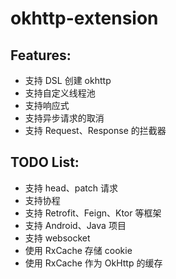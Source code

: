 # okhttp-extension

## Features:

* 支持 DSL 创建 okhttp
* 支持自定义线程池
* 支持响应式
* 支持异步请求的取消
* 支持 Request、Response 的拦截器

## TODO List:

* 支持 head、patch 请求
* 支持协程
* 支持 Retrofit、Feign、Ktor 等框架
* 支持 Android、Java 项目
* 支持 websocket
* 使用 RxCache 存储 cookie
* 使用 RxCache 作为 OkHttp 的缓存
